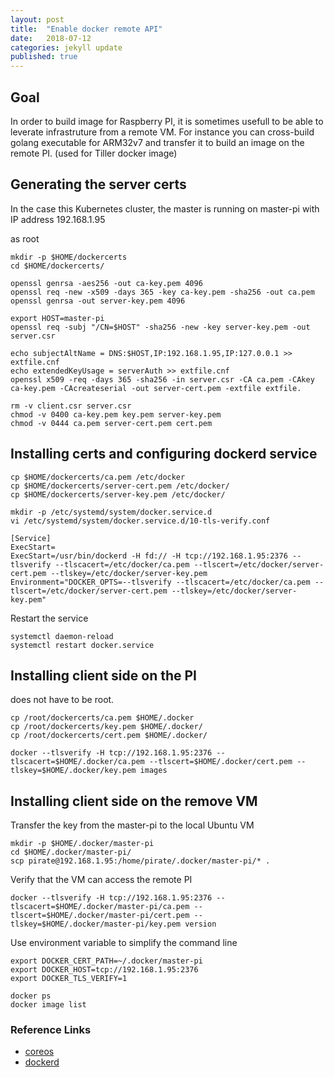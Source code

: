 ```yaml
---
layout: post
title:  "Enable docker remote API"
date:   2018-07-12
categories: jekyll update
published: true
---
```


## Goal

In order to build image for Raspberry PI, it is sometimes usefull to be able to leverate infrastruture from a remote VM.
For instance you can cross-build golang executable for ARM32v7 and transfer it to build an image on the remote PI.
(used for Tiller docker image)

## Generating the server certs

In the case this Kubernetes cluster, the master is running on master-pi with IP address 192.168.1.95

as root
~~~
mkdir -p $HOME/dockercerts
cd $HOME/dockercerts/

openssl genrsa -aes256 -out ca-key.pem 4096
openssl req -new -x509 -days 365 -key ca-key.pem -sha256 -out ca.pem
openssl genrsa -out server-key.pem 4096

export HOST=master-pi
openssl req -subj "/CN=$HOST" -sha256 -new -key server-key.pem -out server.csr

echo subjectAltName = DNS:$HOST,IP:192.168.1.95,IP:127.0.0.1 >> extfile.cnf
echo extendedKeyUsage = serverAuth >> extfile.cnf
openssl x509 -req -days 365 -sha256 -in server.csr -CA ca.pem -CAkey ca-key.pem -CAcreateserial -out server-cert.pem -extfile extfile. 

rm -v client.csr server.csr
chmod -v 0400 ca-key.pem key.pem server-key.pem
chmod -v 0444 ca.pem server-cert.pem cert.pem

~~~

## Installing certs and configuring dockerd service

~~~
cp $HOME/dockercerts/ca.pem /etc/docker
cp $HOME/dockercerts/server-cert.pem /etc/docker/
cp $HOME/dockercerts/server-key.pem /etc/docker/
~~~

~~~
mkdir -p /etc/systemd/system/docker.service.d
vi /etc/systemd/system/docker.service.d/10-tls-verify.conf

[Service]
ExecStart=
ExecStart=/usr/bin/dockerd -H fd:// -H tcp://192.168.1.95:2376 --tlsverify --tlscacert=/etc/docker/ca.pem --tlscert=/etc/docker/server-cert.pem --tlskey=/etc/docker/server-key.pem
Environment="DOCKER_OPTS=--tlsverify --tlscacert=/etc/docker/ca.pem --tlscert=/etc/docker/server-cert.pem --tlskey=/etc/docker/server-key.pem"
~~~

Restart the service
~~~
systemctl daemon-reload
systemctl restart docker.service
~~~

## Installing client side on the PI

does not have to be root.

~~~
cp /root/dockercerts/ca.pem $HOME/.docker
cp /root/dockercerts/key.pem $HOME/.docker/
cp /root/dockercerts/cert.pem $HOME/.docker/
~~~

~~~
docker --tlsverify -H tcp://192.168.1.95:2376 --tlscacert=$HOME/.docker/ca.pem --tlscert=$HOME/.docker/cert.pem --tlskey=$HOME/.docker/key.pem images
~~~

## Installing client side on the remove VM

Transfer the key from the master-pi to the local Ubuntu VM
~~~
mkdir -p $HOME/.docker/master-pi
cd $HOME/.docker/master-pi/
scp pirate@192.168.1.95:/home/pirate/.docker/master-pi/* .
~~~

Verify that the VM can access the remote PI
~~~
docker --tlsverify -H tcp://192.168.1.95:2376 --tlscacert=$HOME/.docker/master-pi/ca.pem --tlscert=$HOME/.docker/master-pi/cert.pem --tlskey=$HOME/.docker/master-pi/key.pem version
~~~

Use environment variable to simplify the command line
~~~
export DOCKER_CERT_PATH=~/.docker/master-pi
export DOCKER_HOST=tcp://192.168.1.95:2376
export DOCKER_TLS_VERIFY=1

docker ps
docker image list
~~~

### Reference Links

- [coreos](https://coreos.com/os/docs/latest/customizing-docker.html)
- [dockerd](https://docs.docker.com/engine/reference/commandline/dockerd/#description)
